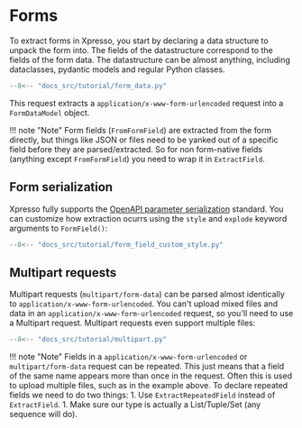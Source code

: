 # Forms

To extract forms in Xpresso, you start by declaring a data structure to unpack the form into.
The fields of the datastructure correspond to the fields of the form data.
The datastructure can be almost anything, including dataclasses, pydantic models and regular Python classes.

```python
--8<-- "docs_src/tutorial/form_data.py"
```

This request extracts a `application/x-www-form-urlencoded` request into a `FormDataModel` object.

!!! note "Note"
    Form fields (`FromFormField`) are extracted from the form directly, but things like JSON or files need to be yanked out of a specific field before they are parsed/extracted.
    So for non form-native fields (anything except `FromFormField`) you need to wrap it in `ExtractField`.

## Form serialization

Xpresso fully supports the [OpenAPI parameter serialization] standard.
You can customize how extraction ocurrs using the `style` and `explode` keyword arguments to `FormField()`:

```python
--8<-- "docs_src/tutorial/form_field_custom_style.py"
```

## Multipart requests

Multipart requests (`multipart/form-data`) can be parsed almost identically to `application/x-www-form-urlencoded`.
You can't upload mixed files and data in an `application/x-www-form-urlencoded` request, so you'll need to use a Multipart request.
Multipart requests even support multiple files:

```python
--8<-- "docs_src/tutorial/multipart.py"
```

!!! note "Note"
    Fields in a `application/x-www-form-urlencoded` or `multipart/form-data` request can be repeated.
    This just means that a field of the same name appears more than once in the request.
    Often this is used to upload multiple files, such as in the example above.
    To declare repeated fields we need to do two things:
    1. Use `ExtractRepeatedField` instead of `ExtractField`.
    1. Make sure our type is actually a List/Tuple/Set (any sequence will do).

[openapi parameter serialization]: https://swagger.io/docs/specification/serialization/
